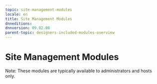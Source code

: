 ```yaml
---
topic: site-management-modules
locale: en
title: Site Management Modules
dnneditions: 
dnnversion: 09.02.00
parent-topic: designers-included-modules-overview
---
```


# Site Management Modules

Note: These modules are typically available to administrators and hosts only.